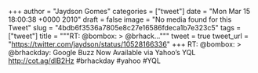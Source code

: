 
+++
author = "Jaydson Gomes"
categories = ["tweet"]
date = "Mon Mar 15 18:00:38 +0000 2010"
draft = false
image = "No media found for this Tweet"
slug = "4bdb6f3536a7805e8c27e16586fdeca1b7e323c5"
tags = ["tweet"]
title = """RT: @bombox: &gt; @brhack..."""
tweet = true
tweet_url = "https://twitter.com/jaydson/status/10528166336"
+++
RT: @bombox: &gt; @brhackday: Google Buzz Now Available via Yahoo’s YQL http://cot.ag/dlB2Hz #brhackday #yahoo #YQL
